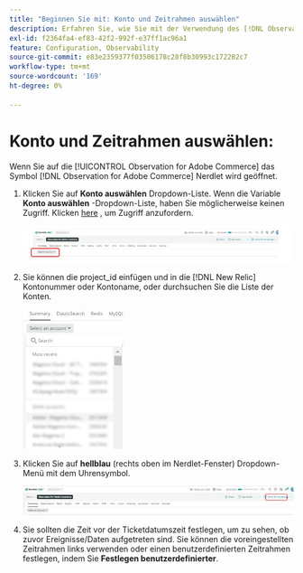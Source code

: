 ```yaml
---
title: "Beginnen Sie mit: Konto und Zeitrahmen auswählen"
description: Erfahren Sie, wie Sie mit der Verwendung des [!DNL Observation for Adobe Commerce] durch Auswahl des Kontos und Zeitrahmens.
exl-id: f2364fa4-ef83-42f2-992f-e37ff1ac96a1
feature: Configuration, Observability
source-git-commit: e83e2359377f03506178c28f8b30993c172282c7
workflow-type: tm+mt
source-wordcount: '169'
ht-degree: 0%

---
```


# Konto und Zeitrahmen auswählen:

Wenn Sie auf die [!UICONTROL Observation for Adobe Commerce] das Symbol [!DNL Observation for Adobe Commerce] Nerdlet wird geöffnet.

1. Klicken Sie auf **Konto auswählen** Dropdown-Liste. Wenn die Variable **Konto auswählen** -Dropdown-Liste, haben Sie möglicherweise keinen Zugriff. Klicken [here](https://adobe.sharepoint.com/sites/MG/it/IT%20Services%20Wiki/Requesting%20access%20to%20Magento%20Commerce%20New%20Relic.aspx) , um Zugriff anzufordern.

   ![Konto auswählen](../../assets/tools/observation-for-adobe-commerce/start-using-1.jpeg)

1. Sie können die project_id einfügen und in die [!DNL New Relic] Kontonummer oder Kontoname, oder durchsuchen Sie die Liste der Konten.

   ![Kontoliste durchsuchen](../../assets/tools/observation-for-adobe-commerce/start-using-2.jpg)

1. Klicken Sie auf **hellblau** (rechts oben im Nerdlet-Fenster) Dropdown-Menü mit dem Uhrensymbol.

   ![Klicken Sie auf das Dropdown-Menü](../../assets/tools/observation-for-adobe-commerce/start-using-3.jpg)

1. Sie sollten die Zeit vor der Ticketdatumszeit festlegen, um zu sehen, ob zuvor Ereignisse/Daten aufgetreten sind. Sie können die voreingestellten Zeitrahmen links verwenden oder einen benutzerdefinierten Zeitrahmen festlegen, indem Sie **Festlegen benutzerdefinierter**.
